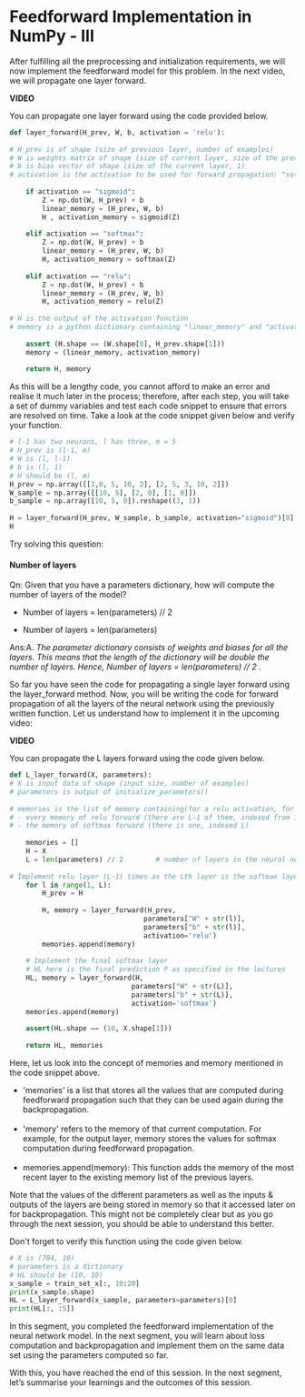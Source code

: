 # Feedforward Implementation in NumPy - III

After fulfilling all the preprocessing and initialization requirements, we will now implement the feedforward model for this problem. In the next video, we will propagate one layer forward.

**VIDEO**

You can propagate one layer forward using the code provided below.

```python
def layer_forward(H_prev, W, b, activation = 'relu'):
 
# H_prev is of shape (size of previous layer, number of examples)
# W is weights matrix of shape (size of current layer, size of the previous layer)
# b is bias vector of shape (size of the current layer, 1)
# activation is the activation to be used for forward propagation: "softmax", "relu", "sigmoid".
    
    if activation == "sigmoid":
        Z = np.dot(W, H_prev) + b 
        linear_memory = (H_prev, W, b)
        H , activation_memory = sigmoid(Z)
 
    elif activation == "softmax":
        Z = np.dot(W, H_prev) + b 
        linear_memory = (H_prev, W, b)
        H, activation_memory = softmax(Z)
    
    elif activation == "relu":
        Z = np.dot(W, H_prev) + b
        linear_memory = (H_prev, W, b)
        H, activation_memory = relu(Z)
 
# H is the output of the activation function 
# memory is a python dictionary containing "linear_memory" and "activation_memory"
        
    assert (H.shape == (W.shape[0], H_prev.shape[1]))
    memory = (linear_memory, activation_memory)
 
    return H, memory
```

As this will be a lengthy code, you cannot afford to make an error and realise it much later in the process; therefore, after each step, you will take a set of dummy variables and test each code snippet to ensure that errors are resolved on time. Take a look at the code snippet given below and verify your function.

```python
# l-1 has two neurons, l has three, m = 5
# H_prev is (l-1, m)
# W is (l, l-1)
# b is (l, 1)
# H should be (l, m)
H_prev = np.array([[1,0, 5, 10, 2], [2, 5, 3, 10, 2]])
W_sample = np.array([[10, 5], [2, 0], [1, 0]])
b_sample = np.array([10, 5, 0]).reshape((3, 1))
 
H = layer_forward(H_prev, W_sample, b_sample, activation="sigmoid")[0]
H
```

Try solving this question:

#### Number of layers

Qn: Given that you have a parameters dictionary, how will compute the number of layers of the model?

- Number of layers = len(parameters) // 2  

- Number of layers = len(parameters) 

Ans:A. *The parameter dictionary consists of weights and biases for all the layers. This means that the length of the dictionary will be double the number of layers. Hence, Number of layers = len(parameters) // 2 .*

So far you have seen the code for propagating a single layer forward using the layer_forward method. Now, you will be writing the code for forward propagation of all the layers of the neural network using the previously written function. Let us understand how to implement it in the upcoming video:

**VIDEO**

You can propagate the L layers forward using the code given below.

```python
def L_layer_forward(X, parameters):
# X is input data of shape (input size, number of examples)
# parameters is output of initialize_parameters()
 
# memories is the list of memory containing(for a relu activation, for example):
# - every memory of relu forward (there are L-1 of them, indexed from 1 to L-1), 
# - the memory of softmax forward (there is one, indexed L) 
 
    memories = []
    H = X
    L = len(parameters) // 2        # number of layers in the neural network
    
# Implement relu layer (L-1) times as the Lth layer is the softmax layer
    for l in range(1, L):
        H_prev = H 
        
        H, memory = layer_forward(H_prev, 
                                 parameters["W" + str(l)], 
                                 parameters["b" + str(l)], 
                                 activation='relu')
        memories.append(memory)
    
    # Implement the final softmax layer
    # HL here is the final prediction P as specified in the lectures
    HL, memory = layer_forward(H,
                              parameters["W" + str(L)], 
                              parameters["b" + str(L)], 
                              activation='softmax')
    memories.append(memory)
 
    assert(HL.shape == (10, X.shape[1]))
            
    return HL, memories
```

Here, let us look into the concept of memories and memory mentioned in the code snippet above.

-   'memories' is a list that stores all the values that are computed during feedforward propagation such that they can be used again during the backpropagation.  
     
-   'memory' refers to the memory of that current computation. For example, for the output layer, memory stores the values for softmax computation during feedforward propagation.  
     
-   memories.append(memory): This function adds the memory of the most recent layer to the existing memory list of the previous layers.

Note that the values of the different parameters as well as the inputs & outputs of the layers are being stored in memory so that it accessed later on for backpropagation. This might not be completely clear but as you go through the next session, you should be able to understand this better.

Don't forget to verify this function using the code given below.

```python
# X is (784, 10)
# parameters is a dictionary
# HL should be (10, 10)
x_sample = train_set_x[:, 10:20]
print(x_sample.shape)
HL = L_layer_forward(x_sample, parameters=parameters)[0]
print(HL[:, :5])
```

In this segment, you completed the feedforward implementation of the neural network model. In the next segment, you will learn about loss computation and backpropagation and implement them on the same data set using the parameters computed so far. 

  
With this, you have reached the end of this session. In the next segment, let’s summarise your learnings and the outcomes of this session.